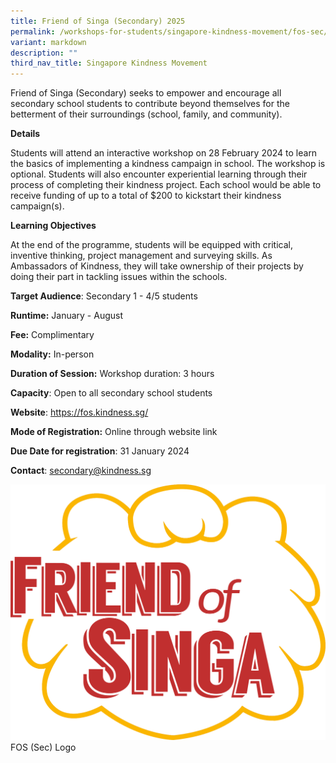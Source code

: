 ```yaml
---
title: Friend of Singa (Secondary) 2025
permalink: /workshops-for-students/singapore-kindness-movement/fos-sec/
variant: markdown
description: ""
third_nav_title: Singapore Kindness Movement
---
```

Friend of Singa (Secondary) seeks to empower and encourage all secondary school students to contribute beyond themselves for the betterment of their surroundings (school, family, and community).

**Details**

Students will attend an interactive workshop on 28 February 2024 to learn the basics of implementing a kindness campaign in school. The workshop is optional. Students will also encounter experiential learning through their process of completing their kindness project. Each school would be able to receive funding of up to a total of $200 to kickstart their kindness campaign(s).

**Learning Objectives**

At the end of the programme, students will be equipped with critical, inventive thinking, project management and surveying skills. As Ambassadors of Kindness, they will take ownership of their projects by doing their part in tackling issues within the schools.

**Target Audience**: Secondary 1 - 4/5 students

**Runtime:** January - August

**Fee:** Complimentary

**Modality:** In-person

**Duration of Session:** Workshop duration: 3 hours

**Capacity**: Open to all secondary school students

**Website**: https://fos.kindness.sg/

**Mode of Registration:** Online through website link

**Due Date for registration**: 31 January 2024

**Contact**: secondary@kindness.sg

![](/images/SKM_Friend_of_Singa__Secondary__Photo2.png)FOS (Sec) Logo